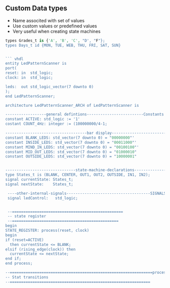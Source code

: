 ## Custom Data types
- Name associted with set of values
- Use custom values or predefined values
- Very useful when creating state machines

``` vhdl
types Grades_t is {'A', 'B', 'C', "D', "F"};
types Days_t id {MON, TUE, WEB, THU, FRI, SAT, SUN}


``` vhdl
entity LedPatternScanner is
port( 
reset: in  std_logic; 
clock: in  std_logic;

leds:  out std_logic_vector(7 downto 0) 
);
end LedPatternScanner;

architecture LedPatternScanner_ARCH of LedPatternScanner is

------------------general defintions-------------------------Constants
constant ACTIVE: std_logic := '1'
costant COUNT_4Hz: integer := (100000000/4-1;

------------------------------------bar display------------------------------------Costsnts
constant BLANK_LEDS: std_vector(7 downto 0) = "00000000"'
constant INSIDE_LEDS: std_vector(7 downto 0) = "00011000"'
constant MIND_IN_LEDS: std_vector(7 downto 0) = "00100100"'
constant MID_OUT_LEDS: std_vector(7 downto 0) = "01000010"
constant OUTSIDE_LEDS: std_vector(7 downto 0) = "10000001"


-------------------------------state-machine-declarations------------------------SIGNALS
type States_t is (BLANK, CENTER, OUT1, OUT2, OUTSIDE, IN1, IN2); 
signal currentState: States_t; 
signal nextState:    States_t;

 ----other-internal-signals-------------------------------------SIGNALS 
 signal ledControl:   std_logic;


 --=================================================
 -- state register
 --===============================================
begin
STATE_REGISTER: process(reset, clock) 
begin 
if (reset=ACTIVE) 
  then currentState <= BLANK; 
elsif (rising_edge(clock)) then 
  currentState <= nextState; 
end if;
end process;

--===============================================================process
-- Stat transitions 
--==============================================================



``` 





